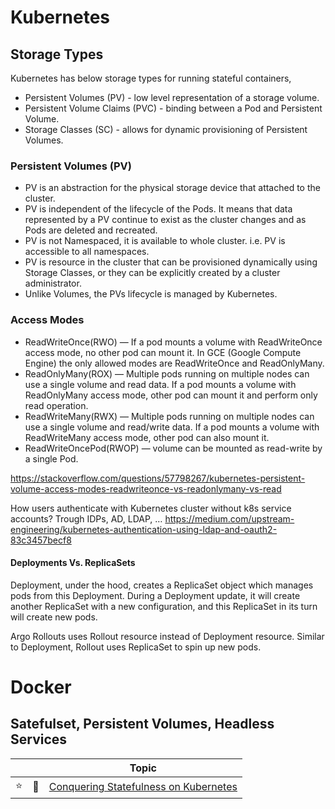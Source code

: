 # Kubernetes

## Storage Types

Kubernetes has below storage types for running stateful containers,
- Persistent Volumes (PV) - low level representation of a storage volume.
- Persistent Volume Claims (PVC) -  binding between a Pod and Persistent Volume.
- Storage Classes (SC) - allows for dynamic provisioning of Persistent Volumes.

### Persistent Volumes (PV)
 - PV is an abstraction for the physical storage device that attached to the cluster. 
 - PV is independent of the lifecycle of the Pods. It means that data represented by a PV continue to exist as the cluster changes and as Pods are deleted and recreated.
- PV is not Namespaced, it is available to whole cluster. i.e. PV is accessible to all namespaces.
- PV is resource in the cluster that can be provisioned dynamically using Storage Classes, or they can be explicitly created by a cluster administrator.
- Unlike Volumes, the PVs lifecycle is managed by Kubernetes.

### Access Modes
- ReadWriteOnce(RWO) — If a pod mounts a volume with ReadWriteOnce access mode, no other pod can mount it. In GCE (Google Compute Engine) the only allowed modes are ReadWriteOnce and ReadOnlyMany.
- ReadOnlyMany(ROX) — Multiple pods running on multiple nodes can use a single volume and read data. If a pod mounts a volume with ReadOnlyMany access mode, other pod can mount it and perform only read operation.
- ReadWriteMany(RWX) — Multiple pods running on multiple nodes can use a single volume and read/write data. If a pod mounts a volume with ReadWriteMany access mode, other pod can also mount it.
- ReadWriteOncePod(RWOP) — volume can be mounted as read-write by a single Pod.

https://stackoverflow.com/questions/57798267/kubernetes-persistent-volume-access-modes-readwriteonce-vs-readonlymany-vs-read

How users authenticate with Kubernetes cluster without k8s service accounts? Trough IDPs, AD, LDAP, …
https://medium.com/upstream-engineering/kubernetes-authentication-using-ldap-and-oauth2-83c3457becf8

#### Deployments Vs. ReplicaSets

Deployment, under the hood, creates a ReplicaSet object which manages pods from this Deployment.
During a Deployment update, it will create another ReplicaSet with a new configuration, and this ReplicaSet in its turn will create new pods.

Argo Rollouts uses Rollout resource instead of Deployment resource. Similar to Deployment, Rollout uses ReplicaSet to spin up new pods.

# Docker

## Satefulset, Persistent Volumes, Headless Services
||| Topic
------------ | ------------- | -------------
:star: | :link: | [Conquering Statefulness on Kubernetes](https://medium.com/capital-one-tech/conquering-statefulness-on-kubernetes-26336d5f4f17)
